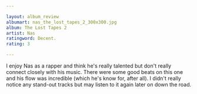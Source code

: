 ```yaml
---

layout: album_review
albumart: nas_the_lost_tapes_2_300x300.jpg
album: The Lost Tapes 2
artist: Nas
ratingword: Decent.
rating: 3

---
```


I enjoy Nas as a rapper and think he's really talented but don't really connect closely with his music. There were some good beats on this one and his flow was incredible (which he's know for, after all). I didn't really notice any stand-out tracks but may listen to it again later on down the road.

